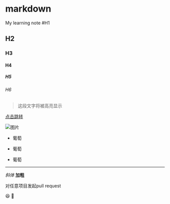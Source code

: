 # markdown
My learning note
#H1
## H2
### H3
#### H4
##### H5
###### H6

> 这段文字将被高亮显示

[点击跳转](http://www.baidu.com)

![图片](https://upload-images.jianshu.io/upload_images/703764-605e3cc2ecb664f6.jpg?imageMogr2/auto-orient/strip|imageView2/2/w/1200)

* 葡萄
+ 葡萄
- 葡萄

---

*斜体*
**加粗**

对任意项目发起pull request

:laughing:
:hugs:
